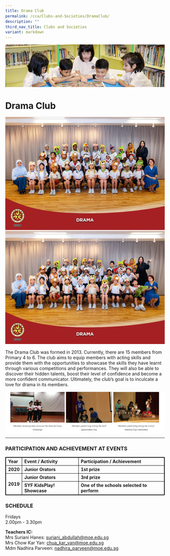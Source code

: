 ```yaml
---
title: Drama Club
permalink: /cca/Clubs-and-Societies/DramaClub/
description: ""
third_nav_title: Clubs and Societies
variant: markdown
---
```

![](/images/banner.gif)

Drama Club
==========

![](/images/Drama_Formal.jpg) <br>
![](/images/Drama_Informal.jpg) 


The Drama Club was formed in 2013. Currently, there are 15 members from Primary 4 to 6. The club aims to equip members with acting skills and provide them with the opportunities to showcase the skills they have learnt through various competitions and performances. They will also be able to discover their hidden talents, boost their level of confidence and become a more confident communicator. Ultimately, the club’s goal is to inculcate a love for drama in its members.

![](/images/Drama2.png)

---

### PARTICIPATION AND ACHIEVEMENT AT EVENTS

<table style="border:1px solid black">
	<thead>
		<tr>
			<th style="border:1px solid black; text-align:left;vertical-align:left">Year</th>
			<th style="border:1px solid black; text-align:left;vertical-align:left"> Event / Activity</th>
			<th style="border:1px solid black; text-align:left;vertical-align:left"> Participation / Achievement</th>
		</tr>
	</thead>
	<tbody>
		<tr>
			<th style="border:1px solid black; text-align:left;vertical-align:left">2020</th>
			<th style="border:1px solid black; text-align:left;vertical-align:left">Junior Orators  </th>
			<th style="border:1px solid black; text-align:left;vertical-align:left">1st prize </th>
		</tr>	
		<tr>
			<th style="border:1px solid black; text-align:left;vertical-align:left" rowspan="2">2019</th>
			<th style="border:1px solid black; text-align:left;vertical-align:left">Junior Orators  	 </th>
			<th style="border:1px solid black; text-align:left;vertical-align:left">3rd prize</th>
		</tr>
		<tr>
			<th style="border:1px solid black; text-align:left;vertical-align:left">SYF KidsPlay! Showcase</th>
			<th style="border:1px solid black; text-align:left;vertical-align:left">One of the schools selected to perform</th>
		</tr>
	</tbody>
</table>



### SCHEDULE


Fridays  
2.00pm - 3.30pm  
  
**Teachers IC:**<br>
Mrs Suriani Hanes:&nbsp;[suriani\_abdullah@moe.edu.sg](mailto:suriani_abdullah@moe.edu.sg)<br>
Mrs Chow Kar Yan:&nbsp;[chua\_kar\_yan@moe.edu.sg](mailto:chua_kar_yan@moe.edu.sg)<br>
Mdm Nadhira Parveen:&nbsp;[nadhira\_parveen@moe.edu.sg](mailto:nadhira_parveen@moe.edu.sg)<br>
